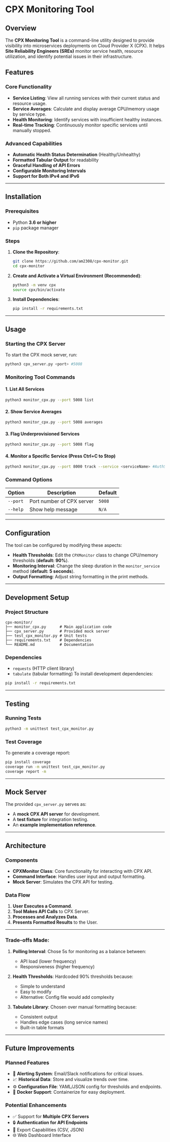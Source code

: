 # CPX Monitoring Tool

## Overview
The **CPX Monitoring Tool** is a command-line utility designed to provide visibility into microservices deployments on Cloud Provider X (CPX). It helps **Site Reliability Engineers (SREs)** monitor service health, resource utilization, and identify potential issues in their infrastructure.

## Features

### Core Functionality
- **Service Listing**: View all running services with their current status and resource usage.
- **Service Averages**: Calculate and display average CPU/memory usage by service type.
- **Health Monitoring**: Identify services with insufficient healthy instances.
- **Real-time Tracking**: Continuously monitor specific services until manually stopped.

### Advanced Capabilities
- **Automatic Health Status Determination** (Healthy/Unhealthy)
- **Formatted Tabular Output** for readability
- **Graceful Handling of API Errors**
- **Configurable Monitoring Intervals**
- **Support for Both IPv4 and IPv6**

---

## Installation

### Prerequisites
- Python **3.6 or higher**
- `pip` package manager

### Steps
1. **Clone the Repository**:
   ```bash
   git clone https://github.com/am2308/cpx-monitor.git
   cd cpx-monitor
   ```

2. **Create and Activate a Virtual Environment (Recommended)**:
   ```bash
   python3 -m venv cpx
   source cpx/bin/activate
   ```

3. **Install Dependencies**:
   ```bash
   pip install -r requirements.txt
   ```

---

## Usage

### Starting the CPX Server
To start the CPX mock server, run:
```bash
python3 cpx_server.py <port> #5008
```

### Monitoring Tool Commands

#### **1. List All Services**
```bash
python3 monitor_cpx.py --port 5008 list
```

#### **2. Show Service Averages**
```bash
python3 monitor_cpx.py --port 5008 averages
```

#### **3. Flag Underprovisioned Services**
```bash
python3 monitor_cpx.py --port 5008 flag
```

#### **4. Monitor a Specific Service (Press Ctrl+C to Stop)**
```bash
python3 monitor_cpx.py --port 8000 track --service <serviceName> #AuthService
```

### Command Options
| Option    | Description                      | Default |
|-----------|----------------------------------|---------|
| `--port`  | Port number of CPX server       | `5008`  |
| `--help`  | Show help message               | `N/A`   |

---

## Configuration

The tool can be configured by modifying these aspects:
- **Health Thresholds**: Edit the `CPXMonitor` class to change CPU/memory thresholds (**default: 90%**).
- **Monitoring Interval**: Change the sleep duration in the `monitor_service` method (**default: 5 seconds**).
- **Output Formatting**: Adjust string formatting in the print methods.

---

## Development Setup

### Project Structure
```
cpx-monitor/
├── monitor_cpx.py      # Main application code
├── cpx_server.py       # Provided mock server
├── test_cpx_monitor.py # Unit tests
├── requirements.txt    # Dependencies
└── README.md           # Documentation
```

### Dependencies
- `requests` (HTTP client library)
- `tabulate` (tabular formatting)
To install development dependencies:
```bash
pip install -r requirements.txt
```

---

## Testing

### Running Tests
```bash
python3 -m unittest test_cpx_monitor.py
```

### Test Coverage
To generate a coverage report:
```bash
pip install coverage
coverage run -m unittest test_cpx_monitor.py
coverage report -m
```

---

## Mock Server

The provided `cpx_server.py` serves as:
- A **mock CPX API server** for development.
- A **test fixture** for integration testing.
- An **example implementation reference**.

---

## Architecture

### Components
- **CPXMonitor Class**: Core functionality for interacting with CPX API.
- **Command Interface**: Handles user input and output formatting.
- **Mock Server**: Simulates the CPX API for testing.

### Data Flow
1. **User Executes a Command**.
2. **Tool Makes API Calls** to CPX Server.
3. **Processes and Analyzes Data**.
4. **Presents Formatted Results** to the User.

---

### Trade-offs Made:
1. **Polling Interval**: Chose 5s for monitoring as a balance between:
   - API load (lower frequency)
   - Responsiveness (higher frequency)

2. **Health Thresholds**: Hardcoded 90% thresholds because:
   - Simple to understand
   - Easy to modify
   - Alternative: Config file would add complexity

3. **Tabulate Library**: Chosen over manual formatting because:
   - Consistent output
   - Handles edge cases (long service names)
   - Built-in table formats

---

## Future Improvements

### **Planned Features**
- 🚀 **Alerting System**: Email/Slack notifications for critical issues.
- 📈 **Historical Data**: Store and visualize trends over time.
- ⚙ **Configuration File**: YAML/JSON config for thresholds and endpoints.
- 🐳 **Docker Support**: Containerize for easy deployment.

### **Potential Enhancements**
- ✅ Support for **Multiple CPX Servers**
- 🔒 **Authentication for API Endpoints**
- 📄 Export Capabilities (CSV, JSON)
- 🌐 Web Dashboard Interface

